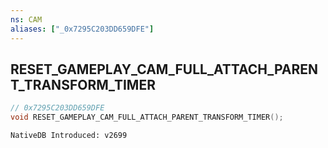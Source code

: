 ```yaml
---
ns: CAM 
aliases: ["_0x7295C203DD659DFE"] 
---
```


## RESET_GAMEPLAY_CAM_FULL_ATTACH_PARENT_TRANSFORM_TIMER

```c
// 0x7295C203DD659DFE 
void RESET_GAMEPLAY_CAM_FULL_ATTACH_PARENT_TRANSFORM_TIMER();
```

```
NativeDB Introduced: v2699
```

